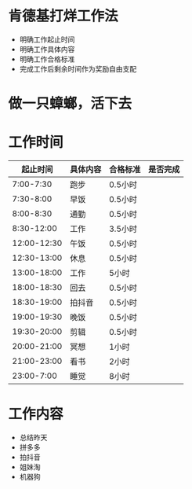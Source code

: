 # 肯德基打烊工作法

 - 明确工作起止时间
 - 明确工作具体内容
 - 明确工作合格标准
 - 完成工作后剩余时间作为奖励自由支配

# 做一只蟑螂，活下去

# 工作时间

|  起止时间   | 具体内容 | 合格标准 | 是否完成 |
| ----------- | -------- | -------- | -------- |
| 7:00-7:30   | 跑步     | 0.5小时  |          |
| 7:30-8:00   | 早饭     | 0.5小时  |          |
| 8:00-8:30   | 通勤     | 0.5小时  |          |
| 8:30-12:00  | 工作     | 3.5小时  |          |
| 12:00-12:30 | 午饭     | 0.5小时  |          |
| 12:30-13:00 | 休息     | 0.5小时  |          |
| 13:00-18:00 | 工作     | 5小时    |          |
| 18:00-18:30 | 回去     | 0.5小时  |          |
| 18:30-19:00 | 拍抖音   | 0.5小时  |          |
| 19:00-19:30 | 晚饭     | 0.5小时  |          |
| 19:30-20:00 | 剪辑     | 0.5小时  |          |
| 20:00-21:00 | 冥想     | 1小时    |          |
| 21:00-23:00 | 看书     | 2小时    |          |
| 23:00-7:00  | 睡觉     | 8小时    |          |

# 工作内容

  - 总结昨天
  - 拼多多
  - 拍抖音
  - 姐妹淘
  - 机器狗
